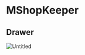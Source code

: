 # MShopKeeper
## Drawer
![Untitled](https://user-images.githubusercontent.com/58598679/155946462-a077d19b-4739-4b30-9be0-53d780417ee1.png)

